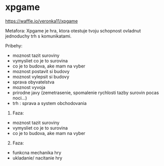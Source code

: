 # xpgame

https://waffle.io/veronka11/xpgame

Metafora:
Xpgame je hra, ktora otestuje tvoju schopnost ovladnut jednoduchy trh s komunikatami.

Pribehy:

- moznost tazit suroviny
- vymysliet co je to surovina
- co je to budova, ake mam na vyber
- moznost postavit si budovy
- moznost vylepsit si budovy
- sprava obyvatelstva
- moznost vyvoja
- prirodne javy (zemetrasenie, spomalenie rychlosti tazby surovin pocas noci...)
- trh : sprava a system obchodovania


1. Faza:
- moznost tazit suroviny
- vymysliet co je to surovina
- co je to budova, ake mam na vyber
 

2. Faza:
- funkcna mechanika hry
- ukladanie/ nacitanie hry

